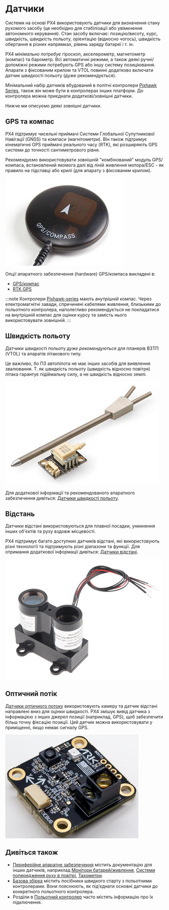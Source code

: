 # Датчики

Системи на основі PX4 використовують датчики для визначення стану рухомого засобу (це необхідно для стабілізації або увімкнення автономного керування). Стан засобу включає: позицію/висоту, курс, швидкість, швидкість польоту, орієнтацію (відносно чогось), швидкість обертання в різних напрямках, рівень заряду батареї і т. ін.

PX4 *мінімально потребує* гіроскоп, акселерометр, магнетометр (компас) та барометр. Всі автоматичні режими, а також деякі ручні/допоміжні режими потребують GPS або іншу систему позиціювання. Апарати з фіксованим крилом та VTOL повинні додатково включати датчик швидкості польоту (дуже рекомендується).

Мінімальний набір датчиків вбудований в політні контролери [Pixhawk Series](../flight_controller/pixhawk_series.md), також він може бути в контролерах інших платформ. До контролера можна приєднати додаткові/зовнішні датчики.

Нижче ми описуємо деякі зовнішні датчики.
<a id="gps_compass"></a>

## GPS та компас

PX4 підтримує чисельні приймачі Системи Глобальної Супутникової Навігації (GNSS) та компаси (магнітометри). Він також підтримує кінематичні GPS приймачі реального часу (RTK), які розширяють GPS системи до точності сантиметрового рівня.

Рекомендуємо використовувати зовнішній "комбінований" модуль GPS/компаса, встановлений якомога далі від ліній живлення мотора/ESC - як правило на підставці або крилі (для апарату з фіксованим крилом).

![GPS + Компас](../../assets/hardware/gps/gps_compass.jpg)

Опції апаратного забезпечення (hardware) GPS/компаса викладені в:
- [GPS/компас](../gps_compass/README.md)
- [RTK GPS](../gps_compass/rtk_gps.md)

:::note
Контролери [Pixhawk-series](../flight_controller/pixhawk_series.md) мають *внутрішній* компас. Через електромагнітні завади, спричинені кабелями живлення, близькими до польотного контролера, наполегливо рекомендується не покладатися на внутрішній компас для оцінки курсу та замість нього використовувати зовнішній. :::

## Швидкість польоту

Датчики швидкості польоту *дуже рекомендуються* для планерів ВЗТП (VTOL) та апаратів літакового типу.

Це важливо, бо ПЗ автопілота не має інших засобів для виявлення звалювання. Т. як швидкість польоту (швидкість відносно повітря) літака гарантує підіймальну силу, а не швидкість відносно землі.

![Цифровий датчик швидкості польоту](../../assets/hardware/sensors/airspeed/digital_airspeed_sensor.jpg)

Для додаткової інформації та рекомендованого апаратного забезпечення дивіться: [Датчики швидкості польоту](../sensor/airspeed.md).

## Відстань

Датчики відстані використовуються для плавної посадки, уникнення інших об'єктів та руху вздовж місцевості.

PX4 підтримує багато доступних датчиків відстані, які використовують різні технології та підтримують різні діапазони та функції. Для отримання додаткової інформації дивіться: [Датчики відстані](../sensor/rangefinders.md).

<img src="../../assets/hardware/sensors/lidar_lite/lidar_lite_1.png" title="lidar_lite_1" width="500px" />

## Оптичний потік

[Датчики оптичного потоку](../sensor/optical_flow.md) використовують камеру та датчик відстані направлені вниз для оцінки швидкості. PX4 змішує вивід датчика з інформацією з інших джерел позиції (наприклад, GPS), щоб забезпечити більш точну фіксацію позиції. Цей датчик можна використовувати у приміщенні, якщо немає сигналу GPS.

![Зображення датчику оптичного потоку ARK](../../assets/hardware/sensors/optical_flow/ark_flow.jpg)


## Дивіться також

- [Периферійне апаратне забезпечення](../peripherals/README.md) містить документацію для інших датчиків, наприклад [Монітори батарей/живлення](../power_module/README.md), [Системи попередження руху в повітрі](../peripherals/adsb_flarm.md), [Тахометри](../sensor/tachometers.md).
- [Базова збірка](../assembly/README.md) містить посібники швидкого старту з польотними контролерами. Вони пояснюють, як під'єднати основні датчики до конкретного польотного контролера.
- Розділи в [Польотний контролер](../flight_controller/README.md) часто містять інформацію про їх підключення.
